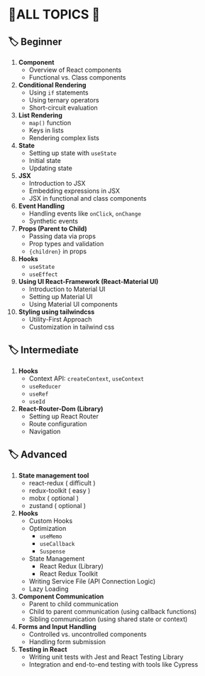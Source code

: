 # 🚀ALL TOPICS 🚀

## 🏷️ Beginner

1. **Component**
   - Overview of React components
   - Functional vs. Class components
1. **Conditional Rendering**
   - Using `if` statements
   - Using ternary operators
   - Short-circuit evaluation
1. **List Rendering**
   - `map()` function
   - Keys in lists
   - Rendering complex lists
1. **State**
   - Setting up state with `useState`
   - Initial state
   - Updating state
1. **JSX**
   - Introduction to JSX
   - Embedding expressions in JSX
   - JSX in functional and class components
1. **Event Handling**
   - Handling events like `onClick`, `onChange`
   - Synthetic events
1. **Props (Parent to Child)**
   - Passing data via props
   - Prop types and validation
   - `{children}` in props
1. **Hooks**
   - `useState`
   - `useEffect`
1. **Using UI React-Framework (React-Material UI)**
   - Introduction to Material UI
   - Setting up Material UI
   - Using Material UI components
1. **Styling using tailwindcss**
   - Utility-First Approach
   - Customization in tailwind css

## 🏷️ Intermediate

1. **Hooks**
   - Context API: `createContext`, `useContext`
   - `useReducer`
   - `useRef`
   - `useId`
1. **React-Router-Dom (Library)**
   - Setting up React Router
   - Route configuration
   - Navigation

## 🏷️ Advanced

1. **State management tool**
   - react-redux ( difficult )
   - redux-toolkit ( easy )
   - mobx ( optional )
   - zustand ( optional )
1. **Hooks**
   - Custom Hooks
   - Optimization
     - `useMemo`
     - `useCallback`
     - `Suspense`
   - State Management
     - React Redux (Library)
     - React Redux Toolkit
   - Writing Service File (API Connection Logic)
   - Lazy Loading
1. **Component Communication**
   - Parent to child communication
   - Child to parent communication (using callback functions)
   - Sibling communication (using shared state or context)
1. **Forms and Input Handling**
   - Controlled vs. uncontrolled components
   - Handling form submission
1. **Testing in React**
   - Writing unit tests with Jest and React Testing Library
   - Integration and end-to-end testing with tools like Cypress
